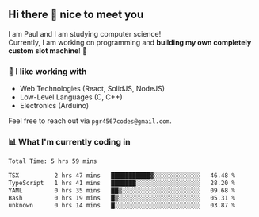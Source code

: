 ## Hi there 👋 nice to meet you

I am Paul and I am studying computer science!  
Currently, I am working on programming and **building my own completely custom slot machine**! 🎰

### 🔭 I like working with
- Web Technologies (React, SolidJS, NodeJS)
- Low-Level Languages (C, C++)
- Electronics (Arduino)

Feel free to reach out via `pgr4567codes@gmail.com`.

### 📊 What I'm currently coding in
<!--START_SECTION:waka-->

```txt
Total Time: 5 hrs 59 mins

TSX          2 hrs 47 mins   ███████████▓░░░░░░░░░░░░░   46.48 %
TypeScript   1 hrs 41 mins   ███████░░░░░░░░░░░░░░░░░░   28.20 %
YAML         0 hrs 35 mins   ██▒░░░░░░░░░░░░░░░░░░░░░░   09.68 %
Bash         0 hrs 19 mins   █▒░░░░░░░░░░░░░░░░░░░░░░░   05.31 %
unknown      0 hrs 14 mins   █░░░░░░░░░░░░░░░░░░░░░░░░   03.87 %
```

<!--END_SECTION:waka-->
